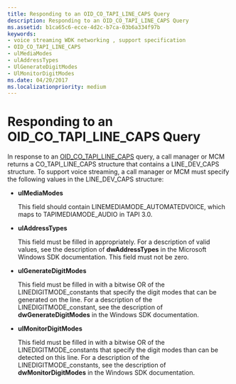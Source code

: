 ```yaml
---
title: Responding to an OID_CO_TAPI_LINE_CAPS Query
description: Responding to an OID_CO_TAPI_LINE_CAPS Query
ms.assetid: b1ca65c6-ecce-4d2c-b7ca-03b6a334f97b
keywords:
- voice streaming WDK networking , support specification
- OID_CO_TAPI_LINE_CAPS
- ulMediaModes
- ulAddressTypes
- UlGenerateDigitModes
- UlMonitorDigitModes
ms.date: 04/20/2017
ms.localizationpriority: medium
---
```


# Responding to an OID\_CO\_TAPI\_LINE\_CAPS Query





In response to an [OID\_CO\_TAPI\_LINE\_CAPS](https://docs.microsoft.com/windows-hardware/drivers/network/oid-co-tapi-line-caps) query, a call manager or MCM returns a CO\_TAPI\_LINE\_CAPS structure that contains a LINE\_DEV\_CAPS structure. To support voice streaming, a call manager or MCM must specify the following values in the LINE\_DEV\_CAPS structure:

-   **ulMediaModes**

    This field should contain LINEMEDIAMODE\_AUTOMATEDVOICE, which maps to TAPIMEDIAMODE\_AUDIO in TAPI 3.0.

-   **ulAddressTypes**

    This field must be filled in appropriately. For a description of valid values, see the description of **dwAddressTypes** in the Microsoft Windows SDK documentation. This field must not be zero.

-   **ulGenerateDigitModes**

    This field must be filled in with a bitwise OR of the LINEDIGITMODE\_constants that specify the digit modes that can be generated on the line. For a description of the LINEDIGITMODE\_constant, see the description of **dwGenerateDigitModes** in the Windows SDK documentation.

-   **ulMonitorDigitModes**

    This field must be filled in with a bitwise OR of the LINEDIGITMODE\_constants that specify the digit modes than can be detected on this line. For a description of the LINEDIGITMODE\_constants, see the description of **dwMonitorDigitModes** in the Windows SDK documentation.

 

 






